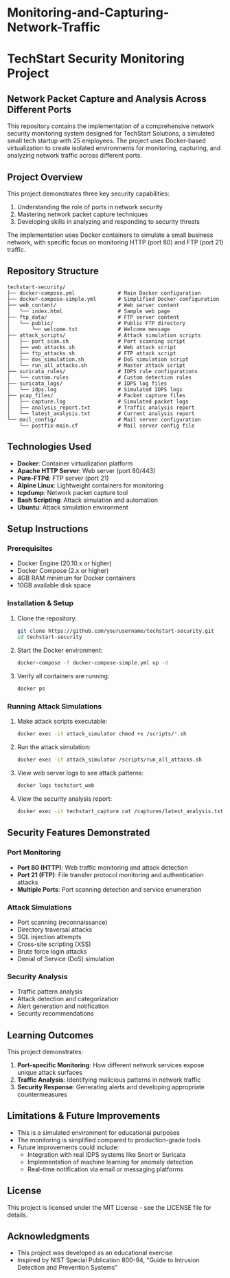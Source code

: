 # Monitoring-and-Capturing-Network-Traffic
# TechStart Security Monitoring Project

## Network Packet Capture and Analysis Across Different Ports

This repository contains the implementation of a comprehensive network security monitoring system designed for TechStart Solutions, a simulated small tech startup with 25 employees. The project uses Docker-based virtualization to create isolated environments for monitoring, capturing, and analyzing network traffic across different ports.

## Project Overview

This project demonstrates three key security capabilities:
1. Understanding the role of ports in network security
2. Mastering network packet capture techniques
3. Developing skills in analyzing and responding to security threats

The implementation uses Docker containers to simulate a small business network, with specific focus on monitoring HTTP (port 80) and FTP (port 21) traffic.

## Repository Structure

```
techstart-security/
├── docker-compose.yml              # Main Docker configuration
├── docker-compose-simple.yml       # Simplified Docker configuration
├── web_content/                    # Web server content
│   └── index.html                  # Sample web page
├── ftp_data/                       # FTP server content
│   └── public/                     # Public FTP directory
│       └── welcome.txt             # Welcome message
├── attack_scripts/                 # Attack simulation scripts
│   ├── port_scan.sh                # Port scanning script
│   ├── web_attacks.sh              # Web attack script
│   ├── ftp_attacks.sh              # FTP attack script
│   ├── dos_simulation.sh           # DoS simulation script
│   └── run_all_attacks.sh          # Master attack script
├── suricata_rules/                 # IDPS rule configurations
│   └── custom.rules                # Custom detection rules
├── suricata_logs/                  # IDPS log files
│   └── idps.log                    # Simulated IDPS logs
├── pcap_files/                     # Packet capture files
│   ├── capture.log                 # Simulated packet logs
│   ├── analysis_report.txt         # Traffic analysis report
│   └── latest_analysis.txt         # Current analysis report
└── mail_config/                    # Mail server configuration
    └── postfix-main.cf             # Mail server config file
```

## Technologies Used

- **Docker**: Container virtualization platform
- **Apache HTTP Server**: Web server (port 80/443)
- **Pure-FTPd**: FTP server (port 21)
- **Alpine Linux**: Lightweight containers for monitoring
- **tcpdump**: Network packet capture tool
- **Bash Scripting**: Attack simulation and automation
- **Ubuntu**: Attack simulation environment

## Setup Instructions

### Prerequisites

- Docker Engine (20.10.x or higher)
- Docker Compose (2.x or higher)
- 4GB RAM minimum for Docker containers
- 10GB available disk space

### Installation & Setup

1. Clone the repository:
   ```bash
   git clone https://github.com/yourusername/techstart-security.git
   cd techstart-security
   ```

2. Start the Docker environment:
   ```bash
   docker-compose -f docker-compose-simple.yml up -d
   ```

3. Verify all containers are running:
   ```bash
   docker ps
   ```

### Running Attack Simulations

1. Make attack scripts executable:
   ```bash
   docker exec -it attack_simulator chmod +x /scripts/*.sh
   ```

2. Run the attack simulation:
   ```bash
   docker exec -it attack_simulator /scripts/run_all_attacks.sh
   ```

3. View web server logs to see attack patterns:
   ```bash
   docker logs techstart_web
   ```

4. View the security analysis report:
   ```bash
   docker exec -it techstart_capture cat /captures/latest_analysis.txt
   ```

## Security Features Demonstrated

### Port Monitoring

- **Port 80 (HTTP)**: Web traffic monitoring and attack detection
- **Port 21 (FTP)**: File transfer protocol monitoring and authentication attacks
- **Multiple Ports**: Port scanning detection and service enumeration

### Attack Simulations

- Port scanning (reconnaissance)
- Directory traversal attacks
- SQL injection attempts
- Cross-site scripting (XSS)
- Brute force login attacks
- Denial of Service (DoS) simulation

### Security Analysis

- Traffic pattern analysis
- Attack detection and categorization
- Alert generation and notification
- Security recommendations

## Learning Outcomes

This project demonstrates:

1. **Port-specific Monitoring**: How different network services expose unique attack surfaces
2. **Traffic Analysis**: Identifying malicious patterns in network traffic
3. **Security Response**: Generating alerts and developing appropriate countermeasures

## Limitations & Future Improvements

- This is a simulated environment for educational purposes
- The monitoring is simplified compared to production-grade tools
- Future improvements could include:
  - Integration with real IDPS systems like Snort or Suricata
  - Implementation of machine learning for anomaly detection
  - Real-time notification via email or messaging platforms

## License

This project is licensed under the MIT License - see the LICENSE file for details.

## Acknowledgments

- This project was developed as an educational exercise
- Inspired by NIST Special Publication 800-94, "Guide to Intrusion Detection and Prevention Systems"
